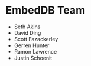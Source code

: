 # EmbedDB Team

- Seth Akins
- David Ding
- Scott Fazackerley
- Gerren Hunter
- Ramon Lawrence
- Justin Schoenit
